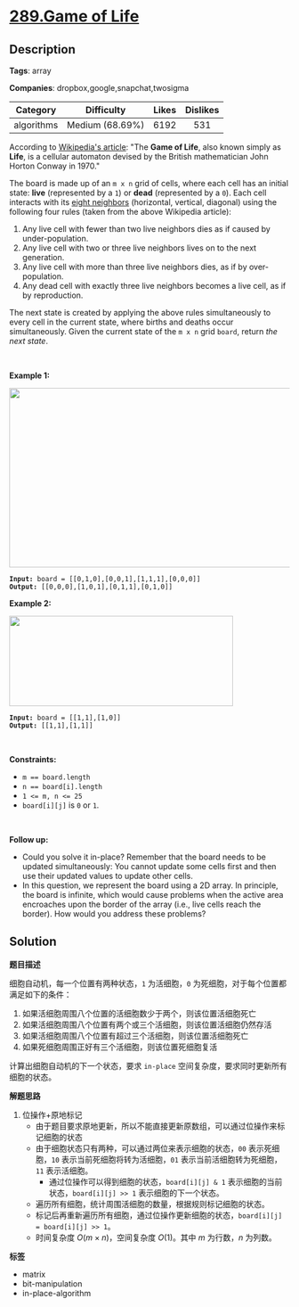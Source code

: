 # [289.Game of Life](https://leetcode.com/problems/game-of-life/description/)

## Description

**Tags**: array

**Companies**: dropbox,google,snapchat,twosigma

|  Category  |   Difficulty    | Likes | Dislikes |
| :--------: | :-------------: | :---: | :------: |
| algorithms | Medium (68.69%) | 6192  |   531    |

<p>According to&nbsp;<a href="https://en.wikipedia.org/wiki/Conway%27s_Game_of_Life" target="_blank">Wikipedia&#39;s article</a>: &quot;The <b>Game of Life</b>, also known simply as <b>Life</b>, is a cellular automaton devised by the British mathematician John Horton Conway in 1970.&quot;</p>
<p>The board is made up of an <code>m x n</code> grid of cells, where each cell has an initial state: <b>live</b> (represented by a <code>1</code>) or <b>dead</b> (represented by a <code>0</code>). Each cell interacts with its <a href="https://en.wikipedia.org/wiki/Moore_neighborhood" target="_blank">eight neighbors</a> (horizontal, vertical, diagonal) using the following four rules (taken from the above Wikipedia article):</p>
<ol>
  <li>Any live cell with fewer than two live neighbors dies as if caused by under-population.</li>
  <li>Any live cell with two or three live neighbors lives on to the next generation.</li>
  <li>Any live cell with more than three live neighbors dies, as if by over-population.</li>
  <li>Any dead cell with exactly three live neighbors becomes a live cell, as if by reproduction.</li>
</ol>
<p><span>The next state is created by applying the above rules simultaneously to every cell in the current state, where births and deaths occur simultaneously. Given the current state of the <code>m x n</code> grid <code>board</code>, return <em>the next state</em>.</span></p>
<p>&nbsp;</p>
<p><strong class="example">Example 1:</strong></p>
<img alt="" src="https://assets.leetcode.com/uploads/2020/12/26/grid1.jpg" style="width: 562px; height: 322px;" />
<pre><code><strong>Input:</strong> board = [[0,1,0],[0,0,1],[1,1,1],[0,0,0]]
<strong>Output:</strong> [[0,0,0],[1,0,1],[0,1,1],[0,1,0]]</code></pre>
<p><strong class="example">Example 2:</strong></p>
<img alt="" src="https://assets.leetcode.com/uploads/2020/12/26/grid2.jpg" style="width: 402px; height: 162px;" />
<pre><code><strong>Input:</strong> board = [[1,1],[1,0]]
<strong>Output:</strong> [[1,1],[1,1]]</code></pre>
<p>&nbsp;</p>
<p><strong>Constraints:</strong></p>
<ul>
  <li><code>m == board.length</code></li>
  <li><code>n == board[i].length</code></li>
  <li><code>1 &lt;= m, n &lt;= 25</code></li>
  <li><code>board[i][j]</code> is <code>0</code> or <code>1</code>.</li>
</ul>
<p>&nbsp;</p>
<p><strong>Follow up:</strong></p>
<ul>
  <li>Could you solve it in-place? Remember that the board needs to be updated simultaneously: You cannot update some cells first and then use their updated values to update other cells.</li>
  <li>In this question, we represent the board using a 2D array. In principle, the board is infinite, which would cause problems when the active area encroaches upon the border of the array (i.e., live cells reach the border). How would you address these problems?</li>
</ul>

## Solution

**题目描述**

细胞自动机，每一个位置有两种状态，`1` 为活细胞，`0` 为死细胞，对于每个位置都满足如下的条件：

1. 如果活细胞周围八个位置的活细胞数少于两个，则该位置活细胞死亡
2. 如果活细胞周围八个位置有两个或三个活细胞，则该位置活细胞仍然存活
3. 如果活细胞周围八个位置有超过三个活细胞，则该位置活细胞死亡
4. 如果死细胞周围正好有三个活细胞，则该位置死细胞复活

计算出细胞自动机的下一个状态，要求 `in-place` 空间复杂度，要求同时更新所有细胞的状态。

**解题思路**

1. 位操作+原地标记
   - 由于题目要求原地更新，所以不能直接更新原数组，可以通过位操作来标记细胞的状态
   - 由于细胞状态只有两种，可以通过两位来表示细胞的状态，`00` 表示死细胞，`10` 表示当前死细胞将转为活细胞，`01` 表示当前活细胞转为死细胞，`11` 表示活细胞。
     - 通过位操作可以得到细胞的状态，`board[i][j] & 1` 表示细胞的当前状态，`board[i][j] >> 1` 表示细胞的下一个状态。
   - 遍历所有细胞，统计周围活细胞的数量，根据规则标记细胞的状态。
   - 标记后再重新遍历所有细胞，通过位操作更新细胞的状态，`board[i][j] = board[i][j] >> 1`。
   - 时间复杂度 $O(m \times n)$，空间复杂度 $O(1)$。其中 $m$ 为行数，$n$ 为列数。

**标签**

- matrix
- bit-manipulation
- in-place-algorithm
